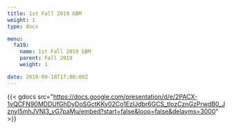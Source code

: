 ```yaml
---
title: 1st Fall 2019 GBM
weight: 1
type: docs

menu:
  fa19:
    name: 1st Fall 2019 GBM
    parent: Fall 2019
    weight: 1

date: 2019-09-18T17:00:00Z
---
```


{{< gdocs src="https://docs.google.com/presentation/d/e/2PACX-1vQCFN90MDDUfGhDyDoSGctKKy02Co1EzIJdbr6GCS_tlozCznGzPrwdB0_JznyI5mhJVNI3_vG7paMu/embed?start=false&loop=false&delayms=3000" >}}
